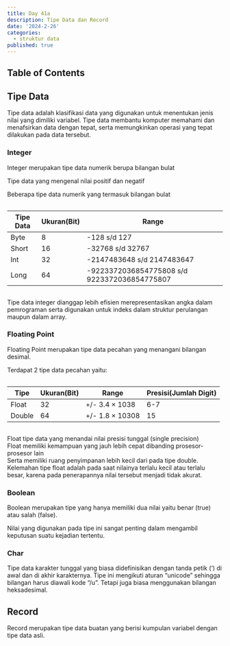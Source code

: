 ```yaml
---
title: Day 41a
description: Tipe Data dan Record
date: '2024-2-26'
categories:
  - struktur data
published: true
---
```


## Table of Contents

## Tipe Data

Tipe data adalah klasifikasi data yang digunakan untuk menentukan jenis nilai yang dimiliki variabel. Tipe data membantu komputer memahami dan menafsirkan data dengan tepat, serta memungkinkan operasi yang tepat dilakukan pada data tersebut.

### Integer

Integer merupakan tipe data numerik berupa bilangan bulat

Tipe data yang mengenal nilai positif dan negatif

Beberapa tipe data numerik yang termasuk bilangan bulat

<div style="overflow: scroll">

| Tipe Data | Ukuran(Bit) | Range                                        |
| --------- | ----------- | -------------------------------------------- |
| Byte      | 8           | -128 s/d 127                                 |
| Short     | 16          | -32768 s/d 32767                             |
| Int       | 32          | -2147483648 s/d 2147483647                   |
| Long      | 64          | -9223372036854775808 s/d 9223372036854775807 |

</div>

Tipe data integer dianggap lebih efisien merepresentasikan angka dalam pemrograman serta digunakan untuk indeks dalam struktur perulangan maupun dalam array.

### Floating Point

Floating Point merupakan tipe data pecahan yang menangani bilangan desimal.

Terdapat 2 tipe data pecahan yaitu:

<div style="overflow: scroll">

| Tipe   | Ukuran(Bit) | Range                  | Presisi(Jumlah Digit) |
| ------ | ----------- | ---------------------- | --------------------- |
| Float  | 32          | +/- 3.4 $\times$ 1038  | 6-7                   |
| Double | 64          | +/- 1.8 $\times$ 10308 | 15                    |

</div>

Float tipe data yang menandai nilai presisi tunggal (single precision)  
Float memiliki kemampuan yang jauh lebih cepat dibanding prosesor-prosesor lain  
Serta memiliki ruang penyimpanan lebih kecil dari pada tipe double.  
Kelemahan tipe float adalah pada saat nilainya terlalu kecil atau terlalu besar, karena pada penerapannya nilai tersebut menjadi tidak akurat.

### Boolean

Boolean merupakan tipe yang hanya memiliki dua nilai yaitu benar (true) atau salah (false).

Nilai yang digunakan pada tipe ini sangat penting dalam mengambil keputusan suatu kejadian tertentu.

### Char

Tipe data karakter tunggal yang biasa didefinisikan dengan tanda petik (‘) di awal dan di akhir karakternya. Tipe ini mengikuti aturan “unicode” sehingga bilangan harus diawali kode “/u”. Tetapi juga biasa menggunakan bilangan heksadesimal.

## Record

Record merupakan tipe data buatan yang berisi kumpulan variabel dengan tipe data asli.
